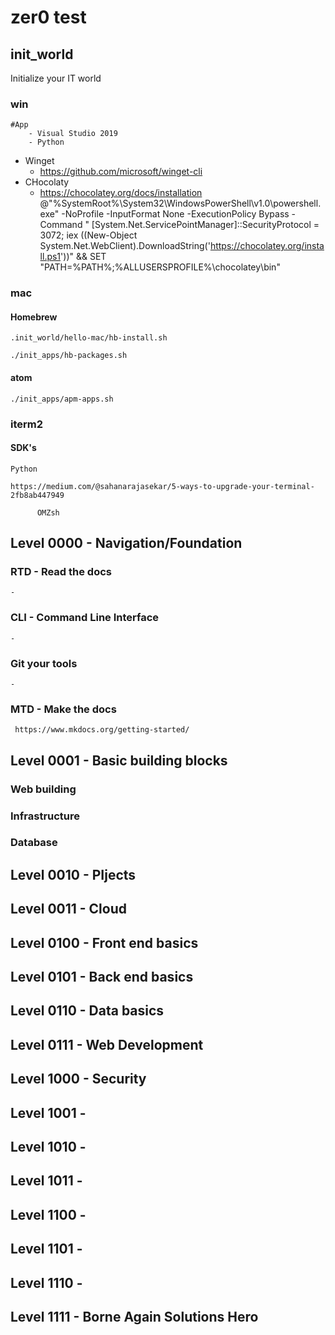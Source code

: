 # zer0 test

## init_world
  Initialize your IT world

### win

    #App
        - Visual Studio 2019
        - Python

  - Winget
    - https://github.com/microsoft/winget-cli
  - CHocolaty
    - https://chocolatey.org/docs/installation
    @"%SystemRoot%\System32\WindowsPowerShell\v1.0\powershell.exe" -NoProfile -InputFormat None -ExecutionPolicy Bypass -Command " [System.Net.ServicePointManager]::SecurityProtocol = 3072; iex ((New-Object System.Net.WebClient).DownloadString('https://chocolatey.org/install.ps1'))" && SET "PATH=%PATH%;%ALLUSERSPROFILE%\chocolatey\bin"


### mac
  #### Homebrew
  `.init_world/hello-mac/hb-install.sh`

  `./init_apps/hb-packages.sh`

  #### atom
  ` ./init_apps/apm-apps.sh `

  ### iterm2


  #### SDK's
    Python

    https://medium.com/@sahanarajasekar/5-ways-to-upgrade-your-terminal-2fb8ab447949

          OMZsh

## Level 0000 - Navigation/Foundation
  ### RTD - Read the docs
    - 
  ### CLI - Command Line Interface
    -
  ### Git your tools
    -
  ### MTD - Make the docs
     https://www.mkdocs.org/getting-started/
    

## Level 0001 - Basic building blocks
  ### Web building
  ### Infrastructure
  ### Database

## Level 0010 - PIjects

## Level 0011 - Cloud

## Level 0100 - Front end basics

## Level 0101 - Back end basics

## Level 0110 - Data basics

## Level 0111 - Web Development

## Level 1000 - Security

## Level 1001 -

## Level 1010 -

## Level 1011 -

## Level 1100 -

## Level 1101 -

## Level 1110 -

## Level 1111 - Borne Again Solutions Hero
